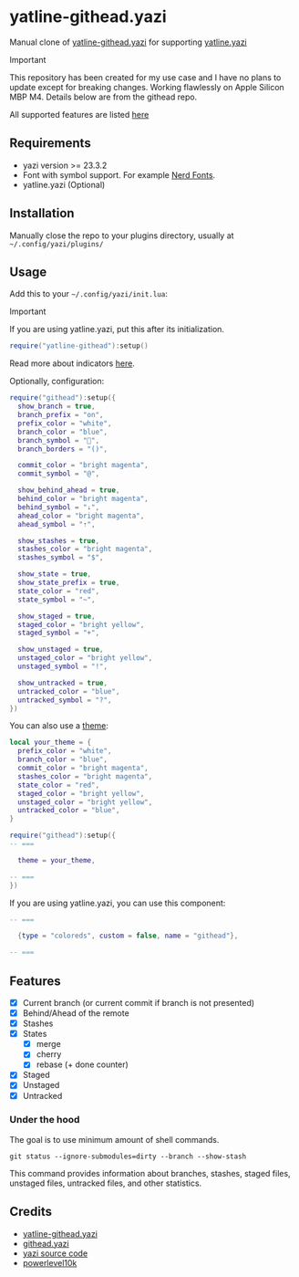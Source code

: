 # yatline-githead.yazi

Manual clone of [yatline-githead.yazi](https://github.com/imsi32/yatline-githead.yazi) for supporting [yatline.yazi](https://github.com/imsi32/yatline.yazi)

> [!IMPORTANT]
> This repository has been created for my use case and I have no plans to update except for breaking changes.
> Working flawlessly on Apple Silicon MBP M4.
> Details below are from the githead repo.

All supported features are listed [here](#features)

## Requirements

- yazi version >= 23.3.2
- Font with symbol support. For example [Nerd Fonts](https://www.nerdfonts.com/).
- yatline.yazi (Optional)

## Installation

Manually close the repo to your plugins directory, usually at `~/.config/yazi/plugins/`

<!-- ```sh -->
<!-- ya pack -a imsi32/yatline-githead -->
<!-- ``` -->

## Usage

Add this to your `~/.config/yazi/init.lua`:

> [!IMPORTANT]
> If you are using yatline.yazi, put this after its initialization.

```lua
require("yatline-githead"):setup()
```

Read more about indicators [here](https://github.com/romkatv/powerlevel10k?tab=readme-ov-file#what-do-different-symbols-in-git-status-mean).

Optionally, configuration:

```lua
require("githead"):setup({
  show_branch = true,
  branch_prefix = "on",
  prefix_color = "white",
  branch_color = "blue",
  branch_symbol = "",
  branch_borders = "()",

  commit_color = "bright magenta",
  commit_symbol = "@",

  show_behind_ahead = true,
  behind_color = "bright magenta",
  behind_symbol = "⇣",
  ahead_color = "bright magenta",
  ahead_symbol = "⇡",

  show_stashes = true,
  stashes_color = "bright magenta",
  stashes_symbol = "$",

  show_state = true,
  show_state_prefix = true,
  state_color = "red",
  state_symbol = "~",

  show_staged = true,
  staged_color = "bright yellow",
  staged_symbol = "+",

  show_unstaged = true,
  unstaged_color = "bright yellow",
  unstaged_symbol = "!",

  show_untracked = true,
  untracked_color = "blue",
  untracked_symbol = "?",
})
```

You can also use a [theme](https://github.com/imsi32/yatline-themes):

```lua
local your_theme = {
  prefix_color = "white",
  branch_color = "blue",
  commit_color = "bright magenta",
  stashes_color = "bright magenta",
  state_color = "red",
  staged_color = "bright yellow",
  unstaged_color = "bright yellow",
  untracked_color = "blue",
}

require("githead"):setup({
-- ===

  theme = your_theme,

-- ===
})
```

If you are using yatline.yazi, you can use this component:

```lua
-- ===

  {type = "coloreds", custom = false, name = "githead"},

-- ===
```

## Features

- [x] Current branch (or current commit if branch is not presented)
- [x] Behind/Ahead of the remote
- [x] Stashes
- [x] States
  - [x] merge
  - [x] cherry
  - [x] rebase (+ done counter)
- [x] Staged
- [x] Unstaged
- [x] Untracked

### Under the hood

The goal is to use minimum amount of shell commands.

```shell
git status --ignore-submodules=dirty --branch --show-stash
```

This command provides information about branches, stashes, staged files, unstaged files, untracked files, and other statistics.

## Credits

- [yatline-githead.yazi](https://github.com/imsi32/yatline-githead.yazi)
- [githead.yazi](https://github.com/llanosrocas/githead.yazi)
- [yazi source code](https://github.com/sxyazi/yazi)
- [powerlevel10k](https://github.com/romkatv/powerlevel10k)
